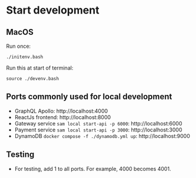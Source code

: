 # Start development

## MacOS

Run once:

```
./initenv.bash
```

Run this at start of terminal:

```
source ./devenv.bash
```

## Ports commonly used for local development

* GraphQL Apollo: http://localhost:4000
* ReactJs frontend: http://localhost:8000
* Gateway service `sam local start-api -p 6000`: http://localhost:6000
* Payment service `sam local start-api -p 3000`: http://localhost:3000
* DynamoDB `docker compose -f ./dynamodb.yml up`: http://localhost:9000

## Testing

* For testing, add 1 to all ports. For example, 4000 becomes 4001.
  
